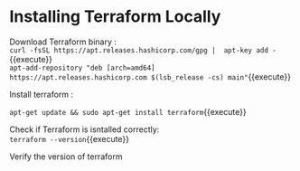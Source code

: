 
# Installing Terraform Locally

Download Terraform binary :  
`curl -fsSL https://apt.releases.hashicorp.com/gpg |  apt-key add -`{{execute}}  
`apt-add-repository "deb [arch=amd64] https://apt.releases.hashicorp.com $(lsb_release -cs) main"`{{execute}}    

Install terraform :

`apt-get update && sudo apt-get install terraform`{{execute}}  


Check if Terraform is isntalled correctly:  
`terraform --version`{{execute}}

Verify the version of terraform 


